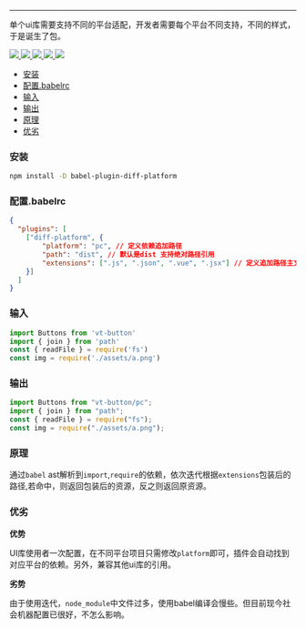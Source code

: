 ---

单个ui库需要支持不同的平台适配，开发者需要每个平台不同支持，不同的样式，于是诞生了包。

<p>
  <a href="https://www.npmjs.com/package/babel-plugin-diff-platform">
    <img src="https://img.shields.io/npm/v/babel-plugin-diff-platform.svg?style=flat-square" />
  </a>
  <a href="https://travis-ci.org/Jerret321/babel-plugin-diff-platform">
    <img src="https://img.shields.io/travis/Jerret321/babel-plugin-diff-platform.svg?style=flat-square" />
  </a>
  <a href="https://codecov.io/gh/Jerret321/babel-plugin-diff-platform">
    <img src="https://img.shields.io/codecov/c/github/Jerret321/babel-plugin-diff-platform.svg?style=flat-square" />
  </a>
  <a href="https://david-dm.org/Jerret321/babel-plugin-diff-platform">
    <img src="https://img.shields.io/david/Jerret321/babel-plugin-diff-platform.svg?style=flat-square" />
  </a>
  <a href="https://img.shields.io/npm/dm/babel-plugin-diff-platform.svg?style=flat-square">
    <img src="https://img.shields.io/npm/dm/babel-plugin-diff-platform.svg?style=flat-square" />
  </a>
</p>

<!-- TOC -->

- [安装](#安装)
- [配置.babelrc](#配置babelrc)
- [输入](#输入)
- [输出](#输出)
- [原理](#原理)
- [优劣](#优劣)

<!-- /TOC -->

### 安装

```bash
npm install -D babel-plugin-diff-platform
```

### 配置.babelrc

```json
{
  "plugins": [
    ["diff-platform", {
        "platform": "pc", // 定义依赖追加路径
        "path": "dist", // 默认是dist 支持绝对路径引用
        "extensions": [".js", ".json", ".vue", ".jsx"] // 定义追加路径主文件后缀， 默认 .js .json .vue
    }]
  ]
}
```

### 输入

```javascript
import Buttons from 'vt-button'
import { join } from 'path'
const { readFile } = require('fs')
const img = require('./assets/a.png')
```

### 输出

```javascript
import Buttons from "vt-button/pc";
import { join } from "path";
const { readFile } = require("fs");
const img = require("./assets/a.png");
```

### 原理

通过`babel` ast解析到`import`,`require`的依赖，依次迭代根据`extensions`包装后的路径,若命中，则返回包装后的资源，反之则返回原资源。

### 优劣

**优势**

UI库使用者一次配置，在不同平台项目只需修改`platform`即可，插件会自动找到对应平台的依赖。另外，兼容其他ui库的引用。

**劣势**

由于使用迭代，`node_module`中文件过多，使用babel编译会慢些。但目前现今社会机器配置已很好，不怎么影响。

